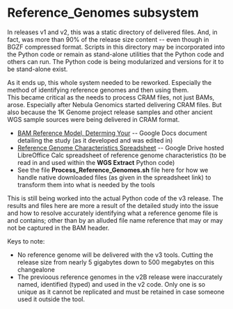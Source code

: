 # Reference_Genomes subsystem

In releases v1 and v2, this was a static directory of delivered files.  And, in fact, was more than 90% of the release size content -- even though in BGZF compressed format.
Scripts in this directory may be incorporated into the Python code or remain as stand-alone utilities that the Python code and others can run. The Python code is being
modularized and versions for it to be stand-alone exist.

As it ends up, this whole system needed to be reworked. Especially the method of identifying reference genomes and then using them.  
This became critical as the needs to process CRAM files, not just BAMs, arose.  Especially after Nebula Genomics started delivering CRAM files.  But also because the
1K Genome project release samples and other ancient WGS sample sources were being delivered in CRAM format.

* [BAM Reference Model, Determing Your](https://bit.ly/34CO0vj) -- Google Docs document detailing the study (as it developed and was edited in)
* [Reference Genome Characteristics Spreadsheet](https://bit.ly/2ZmYPAg) -- Google Drive hosted LibreOffice Calc spreadsheet of reference genome characteristics 
(to be read in and used within the **WGS Extract** Python code)
* See the file **Process_Reference_Genomes.sh** file here for how we handle native downloaded files (as given in the spreadsheet link) to transform them into what is needed by the tools

This is still being worked into the actual Python code of the v3 release.  The results and files here are more a result of the detailed study into the issue and how to resolve
accurately identifying what a reference genome file is and contains; other than by an alluded file name reference that may or may not be captured in the BAM header.

Keys to note:
* No reference genome will be delivered with the v3 tools.  Cutting the release size from nearly 5 gigabytes down to 500 megabytes on this changealone
* The previoous reference genomes in the v2B release were inaccurately named, identified (typed) and used in the v2 code. Only one is so unique as it cannot be replicated
and must be retained in case someone used it outside the tool.

